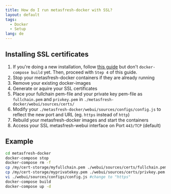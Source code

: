 ```yaml
---
title: How do I run metasfresh-docker with SSL?
layout: default
tags:  
  - Docker
  - Setup
lang: de
---
```


## Installing SSL certificates
1. If you're doing a new installation, follow [this guide](http://docs.metasfresh.org/installation_collection/EN/How_do_I_setup_metasfresh_docker_with_ssl.html) but don't `docker-compose build` yet. Then, proceed with `Step 4` of this guide.
1. Stop your metasfresh-docker containers if they are already running
1. Remove your existing docker-images
1. Generate or aquire your SSL certificates
1. Place your fullchain pem-file and your private key pem-file as `fullchain.pem` and `privkey.pem` in `./metasfresh-docker/webui/sources/certs/`
1. Modify your `./metasfresh-docker/webui/sources/configs/config.js` to reflect the new port and URL (eg. `https` instead of `http`)
1. Rebuild your metasfresh-docker images and start the containers
1. Access your SSL metasfresh-webui interface on Port `443/TCP` (default)


## Example

```bash
cd metasfresh-docker
docker-compose stop
docker-compose rm -f
cp /my/cert-storage/myfullchain.pem ./webui/sources/certs/fullchain.pem
cp /my/cert-storage/myprivatekey.pem ./webui/sources/certs/privkey.pem
vi ./webui/sources/configs/config.js #change to "https"
docker-compose build
docker-compose up -d
```

